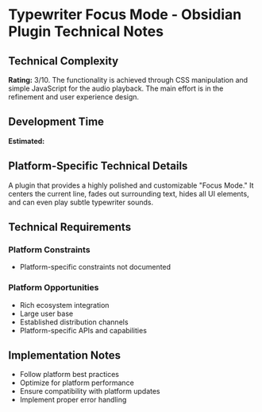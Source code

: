 # Typewriter Focus Mode - Obsidian Plugin Technical Notes

## Technical Complexity
**Rating:** 3/10. The functionality is achieved through CSS manipulation and simple JavaScript for the audio playback. The main effort is in the refinement and user experience design.

## Development Time
**Estimated:** 

## Platform-Specific Technical Details
A plugin that provides a highly polished and customizable "Focus Mode." It centers the current line, fades out surrounding text, hides all UI elements, and can even play subtle typewriter sounds.

## Technical Requirements

### Platform Constraints
- Platform-specific constraints not documented

### Platform Opportunities
- Rich ecosystem integration
- Large user base
- Established distribution channels
- Platform-specific APIs and capabilities

## Implementation Notes
- Follow platform best practices
- Optimize for platform performance
- Ensure compatibility with platform updates
- Implement proper error handling
